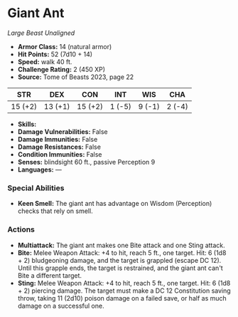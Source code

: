 # Giant Ant

*Large* *Beast* *Unaligned*

- **Armor Class:** 14 (natural armor)
- **Hit Points:** 52 (7d10 + 14)
- **Speed:** walk 40 ft.
- **Challenge Rating:** 2 (450 XP)
- **Source:** Tome of Beasts 2023, page 22

| STR | DEX | CON | INT | WIS | CHA |
| --- | --- | --- | --- | --- | --- |
| 15 (+2) | 13 (+1) | 15 (+2) | 1 (-5) | 9 (-1) | 2 (-4) |

- **Skills:** 
- **Damage Vulnerabilities:** False
- **Damage Immunities:** False
- **Damage Resistances:** False
- **Condition Immunities:** False
- **Senses:** blindsight 60 ft., passive Perception 9
- **Languages:** —

### Special Abilities

- **Keen Smell:** The giant ant has advantage on Wisdom (Perception) checks that rely on smell.

### Actions

- **Multiattack:** The giant ant makes one Bite attack and one Sting attack.
- **Bite:** Melee Weapon Attack: +4 to hit, reach 5 ft., one target. Hit: 6 (1d8 + 2) bludgeoning damage, and the target is grappled (escape DC 12). Until this grapple ends, the target is restrained, and the giant ant can't Bite a different target.
- **Sting:** Melee Weapon Attack: +4 to hit, reach 5 ft., one target. Hit: 6 (1d8 + 2) piercing damage. The target must make a DC 12 Constitution saving throw, taking 11 (2d10) poison damage on a failed save, or half as much damage on a successful one.
